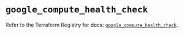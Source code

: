 # `google_compute_health_check`

Refer to the Terraform Registry for docs: [`google_compute_health_check`](https://registry.terraform.io/providers/hashicorp/google/5.33.0/docs/resources/compute_health_check).
